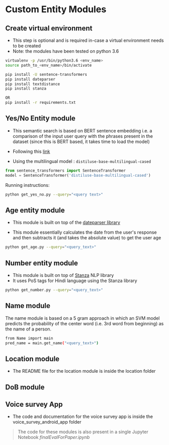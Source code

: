 # Custom Entity Modules

## Create virtual environment

- This step is optional and is required in-case a virtual environment needs to be created
- Note: the modules have been tested on python 3.6

```bash
virtualenv -p /usr/bin/python3.6 <env_name> 
source path_to_<env_name>/bin/activate

pip install -U sentence-transformers
pip install dateparser
pip install textdistance
pip install stanza

OR
pip install -r requirements.txt
```


## Yes/No Entity module

- This semantic search is based on BERT sentence embedding i.e. a comparison of the input user query with the phrases present in the dataset (since this is BERT based, it takes time to load the model)

- Following this [link](https://github.com/UKPLab/sentence-transformers)

- Using the multilingual model : `distiluse-base-multilingual-cased`

```python
from sentence_transformers import SentenceTransformer
model = SentenceTransformer('distiluse-base-multilingual-cased')
```

Running instructions:
```bash
python get_yes_no.py --query="<query text>"
```


## Age entity module

- This module is built on top of the [dateparser library](https://github.com/scrapinghub/dateparser)

- This module essentially calculates the date from the user's response and then subtracts it (and takes the absolute value) to get the user age

```bash
python get_age.py --query="<query_text>"
```

## Number entity module

- This module is built on top of [Stanza](https://github.com/stanfordnlp/stanza) NLP library
- It uses PoS tags for Hindi language using the Stanza library

```bash
python get_number.py --query="<query_text>"
```

## Name module
The name module is based on a 5 gram approach in which an SVM model predicts the probability of the center word (i.e. 3rd word from beginning) as the name of a person.

```bash
from Name import main
pred_name = main.get_name("<query_text>")
```

## Location module
- The README file for the location module is inside the location folder

## DoB module

## Voice survey App
- The code and documentation for the voice survey app is inside the voice_survey_android_app folder


> The code for these modules is also present in a single Jupyter Notebook <em>finalEvalForPaper.ipynb</em>
